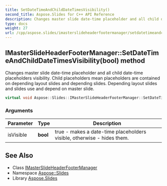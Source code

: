 ```yaml
---
title: SetDateTimeAndChildDateTimesVisibility()
second_title: Aspose.Slides for C++ API Reference
description: Changes master slide date-time placeholder and all child date-time placeholders visibility. Child placeholders mean placeholders are contained on depending layout slides and depending slides. Depending layout slides and slides use and depend on master slide.
type: docs
weight: 27
url: /cpp/aspose.slides/imasterslideheaderfootermanager/setdatetimeandchilddatetimesvisibility/
---
```

## IMasterSlideHeaderFooterManager::SetDateTimeAndChildDateTimesVisibility(bool) method


Changes master slide date-time placeholder and all child date-time placeholders visibility. Child placeholders mean placeholders are contained on depending layout slides and depending slides. Depending layout slides and slides use and depend on master slide.

```cpp
virtual void Aspose::Slides::IMasterSlideHeaderFooterManager::SetDateTimeAndChildDateTimesVisibility(bool isVisible)=0
```


### Arguments

| Parameter | Type | Description |
| --- | --- | --- |
| isVisible | **bool** | true - makes a date-time placeholders visible, otherwise - hides them. |

## See Also

* Class [IMasterSlideHeaderFooterManager](./)
* Namespace [Aspose::Slides](../)
* Library [Aspose.Slides](../../)